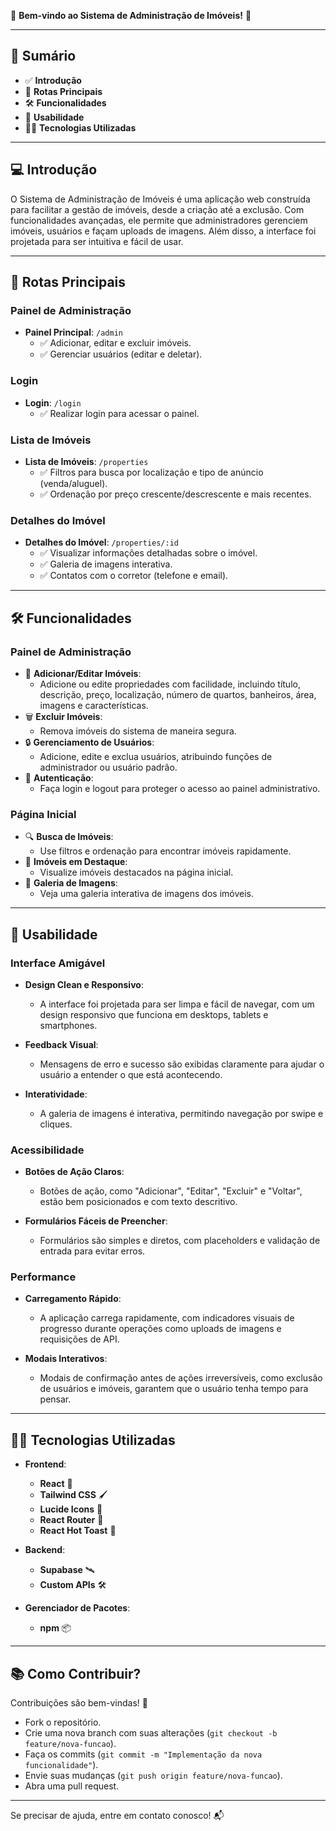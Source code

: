 🎉 **Bem-vindo ao Sistema de Administração de Imóveis!** 🏡

---

## 📝 Sumário

- ✅ **Introdução**
- 🔗 **Rotas Principais**
- 🛠️ **Funcionalidades**
- 🎯 **Usabilidade**
- 🧑‍💻 **Tecnologias Utilizadas**

---

## 💻 Introdução

O Sistema de Administração de Imóveis é uma aplicação web construída para facilitar a gestão de imóveis, desde a criação até a exclusão. Com funcionalidades avançadas, ele permite que administradores gerenciem imóveis, usuários e façam uploads de imagens. Além disso, a interface foi projetada para ser intuitiva e fácil de usar.

---

## 🔗 Rotas Principais

### **Painel de Administração**
- **Painel Principal**: `/admin`  
  - ✅ Adicionar, editar e excluir imóveis.
  - ✅ Gerenciar usuários (editar e deletar).

### **Login**
- **Login**: `/login`  
  - ✅ Realizar login para acessar o painel.

### **Lista de Imóveis**
- **Lista de Imóveis**: `/properties`  
  - ✅ Filtros para busca por localização e tipo de anúncio (venda/aluguel).
  - ✅ Ordenação por preço crescente/descrescente e mais recentes.

### **Detalhes do Imóvel**
- **Detalhes do Imóvel**: `/properties/:id`  
  - ✅ Visualizar informações detalhadas sobre o imóvel.
  - ✅ Galeria de imagens interativa.
  - ✅ Contatos com o corretor (telefone e email).

---

## 🛠️ Funcionalidades

### **Painel de Administração**
- 📝 **Adicionar/Editar Imóveis**:  
  - Adicione ou edite propriedades com facilidade, incluindo título, descrição, preço, localização, número de quartos, banheiros, área, imagens e características.
- 🗑️ **Excluir Imóveis**:  
  - Remova imóveis do sistema de maneira segura.
- 🔒 **Gerenciamento de Usuários**:  
  - Adicione, edite e exclua usuários, atribuindo funções de administrador ou usuário padrão.
- 🚀 **Autenticação**:  
  - Faça login e logout para proteger o acesso ao painel administrativo.

### **Página Inicial**
- 🔍 **Busca de Imóveis**:  
  - Use filtros e ordenação para encontrar imóveis rapidamente.
- 🌟 **Imóveis em Destaque**:  
  - Visualize imóveis destacados na página inicial.
- 📸 **Galeria de Imagens**:  
  - Veja uma galeria interativa de imagens dos imóveis.

---

## 🎯 Usabilidade

### **Interface Amigável**
- **Design Clean e Responsivo**:  
  - A interface foi projetada para ser limpa e fácil de navegar, com um design responsivo que funciona em desktops, tablets e smartphones.
  
- **Feedback Visual**:  
  - Mensagens de erro e sucesso são exibidas claramente para ajudar o usuário a entender o que está acontecendo.
  
- **Interatividade**:  
  - A galeria de imagens é interativa, permitindo navegação por swipe e cliques.

### **Acessibilidade**
- **Botões de Ação Claros**:  
  - Botões de ação, como "Adicionar", "Editar", "Excluir" e "Voltar", estão bem posicionados e com texto descritivo.
  
- **Formulários Fáceis de Preencher**:  
  - Formulários são simples e diretos, com placeholders e validação de entrada para evitar erros.

### **Performance**
- **Carregamento Rápido**:  
  - A aplicação carrega rapidamente, com indicadores visuais de progresso durante operações como uploads de imagens e requisições de API.
  
- **Modais Interativos**:  
  - Modais de confirmação antes de ações irreversíveis, como exclusão de usuários e imóveis, garantem que o usuário tenha tempo para pensar.

---

## 🧑‍💻 Tecnologias Utilizadas

- **Frontend**:  
  - **React** 🌱  
  - **Tailwind CSS** 🖌️  
  - **Lucide Icons** 📐  
  - **React Router** 🚀  
  - **React Hot Toast** 🚨  

- **Backend**:  
  - **Supabase** 🛰️  
  - **Custom APIs** 🛠️  

- **Gerenciador de Pacotes**:  
  - **npm** 📦  

---

## 📚 Como Contribuir?

Contribuições são bem-vindas! 🤝  
- Fork o repositório.  
- Crie uma nova branch com suas alterações (`git checkout -b feature/nova-funcao`).  
- Faça os commits (`git commit -m "Implementação da nova funcionalidade"`).  
- Envie suas mudanças (`git push origin feature/nova-funcao`).  
- Abra uma pull request.  

---

Se precisar de ajuda, entre em contato conosco! 📬
